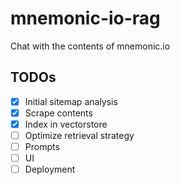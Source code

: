 # mnemonic-io-rag
Chat with the contents of mnemonic.io

## TODOs

- [x] Initial sitemap analysis
- [x] Scrape contents
- [x] Index in vectorstore
- [ ] Optimize retrieval strategy
- [ ] Prompts
- [ ] UI
- [ ] Deployment
